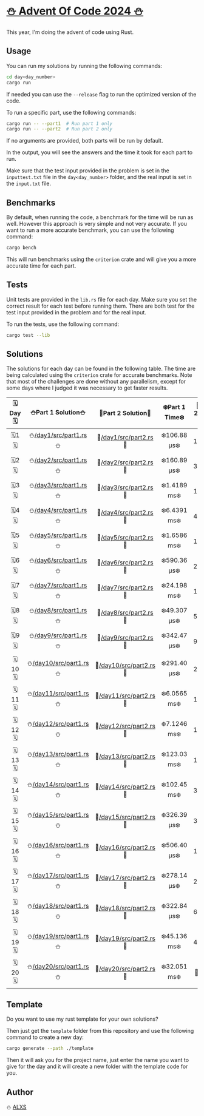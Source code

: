 # [⛄ Advent Of Code 2024 ⛄](https://adventofcode.com/2024)

This year, I'm doing the advent of code using Rust.

## Usage

You can run my solutions by running the following commands:

```sh
cd day<day_number>
cargo run
```

If needed you can use the `--release` flag to run the optimized version of the code.

To run a specific part, use the following commands:

```sh
cargo run -- --part1  # Run part 1 only
cargo run -- --part2  # Run part 2 only
```

If no arguments are provided, both parts will be run by default.

In the output, you will see the answers and the time it took for each part to run.

Make sure that the test input provided in the problem is set in the `inputtest.txt` file in the `day<day_number>` folder, and the real input is set in the `input.txt` file.

## Benchmarks

By default, when running the code, a benchmark for the time will be run as well. However this approach is very simple and not very accurate. If you want to run a more accurate benchmark, you can use the following command:

```sh
cargo bench
```

This will run benchmarks using the `criterion` crate and will give you a more accurate time for each part.

## Tests

Unit tests are provided in the `lib.rs` file for each day. Make sure you set the correct result for each test before running them.
There are both test for the test input provided in the problem and for the real input.

To run the tests, use the following command:

```sh
cargo test --lib
```

## Solutions

The solutions for each day can be found in the following table. The time are being calculated using the `criterion` crate for accurate benchmarks. Note that most of the challenges are done without any parallelism, except for some days where I judged it was necessary to get faster results.

| 🗓️Day🗓️ | ⛄Part 1 Solution⛄ | 🎁Part 2 Solution🎁 | ❄️Part 1 Time❄️ | 🎄Part 2 Time🎄 |
|:-------:|:------------------:|:------------------:|:--------------:|:--------------:|
| 🗓️1🗓️ | ⛄[/day1/src/part1.rs](/day1/src/part1.rs)⛄ | 🎁[/day1/src/part2.rs](/day1/src/part2.rs)🎁 | ❄️106.88 µs❄️ | 🎄122.75 µs🎄 |
| 🗓️2🗓️ | ⛄[/day2/src/part1.rs](/day2/src/part1.rs)⛄ | 🎁[/day2/src/part2.rs](/day2/src/part2.rs)🎁 | ❄️160.89 µs❄️ | 🎄368.50 µs🎄 |
| 🗓️3🗓️ | ⛄[/day3/src/part1.rs](/day3/src/part1.rs)⛄ | 🎁[/day3/src/part2.rs](/day3/src/part2.rs)🎁 | ❄️1.4189 ms❄️ | 🎄1.4674 ms🎄 |
| 🗓️4🗓️ | ⛄[/day4/src/part1.rs](/day4/src/part1.rs)⛄ | 🎁[/day4/src/part2.rs](/day4/src/part2.rs)🎁 | ❄️6.4391 ms❄️ | 🎄4.3089 ms🎄 |
| 🗓️5🗓️ | ⛄[/day5/src/part1.rs](/day5/src/part1.rs)⛄ | 🎁[/day5/src/part2.rs](/day5/src/part2.rs)🎁 | ❄️1.6586 ms❄️ | 🎄1.4714 ms🎄 |
| 🗓️6🗓️ | ⛄[/day6/src/part1.rs](/day6/src/part1.rs)⛄ | 🎁[/day6/src/part2.rs](/day6/src/part2.rs)🎁 | ❄️590.36 µs❄️ | 🎄262.13 ms🎄 |
| 🗓️7🗓️ | ⛄[/day7/src/part1.rs](/day7/src/part1.rs)⛄ | 🎁[/day7/src/part2.rs](/day7/src/part2.rs)🎁 | ❄️24.198 ms❄️ | 🎄101.33 ms🎄 |
| 🗓️8🗓️ | ⛄[/day8/src/part1.rs](/day8/src/part1.rs)⛄ | 🎁[/day8/src/part2.rs](/day8/src/part2.rs)🎁 | ❄️49.307 µs❄️ | 🎄56.206 µs🎄 |
| 🗓️9🗓️ | ⛄[/day9/src/part1.rs](/day9/src/part1.rs)⛄ | 🎁[/day9/src/part2.rs](/day9/src/part2.rs)🎁 | ❄️342.47 µs❄️ | 🎄95.048 ms🎄 |
| 🗓️10🗓️ | ⛄[/day10/src/part1.rs](/day10/src/part1.rs)⛄ | 🎁[/day10/src/part2.rs](/day10/src/part2.rs)🎁 | ❄️291.40 µs❄️ | 🎄258.84 µs🎄 |
| 🗓️11🗓️ | ⛄[/day11/src/part1.rs](/day11/src/part1.rs)⛄ | 🎁[/day11/src/part2.rs](/day11/src/part2.rs)🎁 | ❄️6.0565 ms❄️ | 🎄18.222 ms🎄 |
| 🗓️12🗓️ | ⛄[/day12/src/part1.rs](/day12/src/part1.rs)⛄ | 🎁[/day12/src/part2.rs](/day12/src/part2.rs)🎁 | ❄️7.1246 ms❄️ | 🎄11.863 ms🎄 |
| 🗓️13🗓️ | ⛄[/day13/src/part1.rs](/day13/src/part1.rs)⛄ | 🎁[/day13/src/part2.rs](/day13/src/part2.rs)🎁 | ❄️123.03 ms❄️ | 🎄113.48 ms🎄 |
| 🗓️14🗓️ | ⛄[/day14/src/part1.rs](/day14/src/part1.rs)⛄ | 🎁[/day14/src/part2.rs](/day14/src/part2.rs)🎁 | ❄️102.45 ms❄️ | 🎄366.34 ms🎄 |
| 🗓️15🗓️ | ⛄[/day15/src/part1.rs](/day15/src/part1.rs)⛄ | 🎁[/day15/src/part2.rs](/day15/src/part2.rs)🎁 | ❄️326.39 µs❄️ | 🎄374.91 µs🎄 |
| 🗓️16🗓️ | ⛄[/day16/src/part1.rs](/day16/src/part1.rs)⛄ | 🎁[/day16/src/part2.rs](/day16/src/part2.rs)🎁 | ❄️506.40 µs❄️ | 🎄1.7908 ms🎄 |
| 🗓️17🗓️ | ⛄[/day17/src/part1.rs](/day17/src/part1.rs)⛄ | 🎁[/day17/src/part2.rs](/day17/src/part2.rs)🎁 | ❄️278.14 µs❄️ | 🎄267.12 µs🎄 |
| 🗓️18🗓️ | ⛄[/day18/src/part1.rs](/day18/src/part1.rs)⛄ | 🎁[/day18/src/part2.rs](/day18/src/part2.rs)🎁 | ❄️322.84 µs❄️ | 🎄660.05 ms🎄 |
| 🗓️19🗓️ | ⛄[/day19/src/part1.rs](/day19/src/part1.rs)⛄ | 🎁[/day19/src/part2.rs](/day19/src/part2.rs)🎁 | ❄️45.136 ms❄️ | 🎄41.763 ms🎄 |
| 🗓️20🗓️ | ⛄[/day20/src/part1.rs](/day20/src/part1.rs)⛄ | 🎁[/day20/src/part2.rs](/day20/src/part2.rs)🎁 | ❄️32.051 ms❄️ | 🎄~2s🎄 |

## Template

Do you want to use my rust template for your own solutions? 

Then just get the `template` folder from this repository and use the following command to create a new day:

```sh
cargo generate --path ./template
```

Then it will ask you for the project name, just enter the name you want to give for the day and it will create a new folder with the template code for you.

## Author

⛄ [ALXS](https://github.com/ALXS-GitHub)
